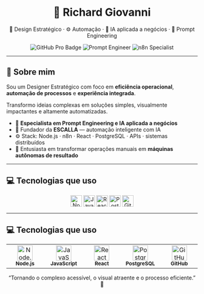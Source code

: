 <h1 align="center">🚀 Richard Giovanni</h1>
<p align="center">
  🎯 Design Estratégico · ⚙️ Automação · 🧠 IA aplicada a negócios · 🧩 Prompt Engineering
</p>

<div align="center">
  <img src="https://img.shields.io/badge/GitHub-Pro-purple?style=flat&logo=github" alt="GitHub Pro Badge" />
  <img src="https://img.shields.io/badge/Prompt%20Engineer-Expert-blueviolet?style=flat&logo=openai" alt="Prompt Engineer" />
  <img src="https://img.shields.io/badge/n8n-Automation%20Specialist-orange?style=flat&logo=n8n" alt="n8n Specialist" />
</div>

---

## 🧠 Sobre mim

Sou um Designer Estratégico com foco em **eficiência operacional**, **automação de processos** e **experiência integrada**.

Transformo ideias complexas em soluções simples, visualmente impactantes e altamente automatizadas.

- 🧩 **Especialista em Prompt Engineering e IA aplicada a negócios**
- 🧠 Fundador da **ESCALLA** — automação inteligente com IA
- ⚙️ Stack: Node.js · n8n · React · PostgreSQL · APIs · sistemas distribuídos
- 🎯 Entusiasta em transformar operações manuais em **máquinas autônomas de resultado**

---

## 💻 Tecnologias que uso

<div align="center">
  <img src="https://cdn.jsdelivr.net/gh/devicons/devicon/icons/nodejs/nodejs-original.svg" height="30" alt="Node.js"/>
  <img src="https://cdn.jsdelivr.net/gh/devicons/devicon/icons/javascript/javascript-original.svg" height="30" alt="JavaScript"/>
  <img src="https://cdn.jsdelivr.net/gh/devicons/devicon/icons/react/react-original.svg" height="30" alt="React"/>
  <img src="https://cdn.jsdelivr.net/gh/devicons/devicon/icons/postgresql/postgresql-original.svg" height="30" alt="PostgreSQL"/>
  <img src="https://cdn.jsdelivr.net/gh/devicons/devicon/icons/github/github-original.svg" height="30" alt="GitHub"/>
</div>

---

## 💻 Tecnologias que uso

<div align="center">

<table>
  <tr>
    <td align="center" width="100">
      <img src="https://cdn.jsdelivr.net/gh/devicons/devicon/icons/nodejs/nodejs-original.svg" height="40" alt="Node.js"/><br/>
      <sub><b>Node.js</b></sub>
    </td>
    <td align="center" width="100">
      <img src="https://cdn.jsdelivr.net/gh/devicons/devicon/icons/javascript/javascript-original.svg" height="40" alt="JavaScript"/><br/>
      <sub><b>JavaScript</b></sub>
    </td>
    <td align="center" width="100">
      <img src="https://cdn.jsdelivr.net/gh/devicons/devicon/icons/react/react-original.svg" height="40" alt="React"/><br/>
      <sub><b>React</b></sub>
    </td>
    <td align="center" width="100">
      <img src="https://cdn.jsdelivr.net/gh/devicons/devicon/icons/postgresql/postgresql-original.svg" height="40" alt="PostgreSQL"/><br/>
      <sub><b>PostgreSQL</b></sub>
    </td>
    <td align="center" width="100">
      <img src="https://cdn.jsdelivr.net/gh/devicons/devicon/icons/github/github-original.svg" height="40" alt="GitHub"/><br/>
      <sub><b>GitHub</b></sub>
    </td>
  </tr>
</table>

</div>


<p align="center">
  “Tornando o complexo acessível, o visual atraente e o processo eficiente.” 🚀
</p>
